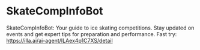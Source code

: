 # SkateCompInfoBot
SkateCompInfoBot: Your guide to ice skating competitions. Stay updated on events and get expert tips for preparation and performance.
Fast try: https://illa.ai/ai-agent/ILAex4p1C7XS/detail
